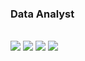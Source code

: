 ### Data Analyst
<br>
<img src="https://img.shields.io/badge/-Python-092e20?logo=Python&logoColor=white"/>  <img src="https://img.shields.io/badge/-R Project-092e20?logo=R&logoColor=white"/>  <img src="https://img.shields.io/badge/-SQL-092e20?"/>  <img src="https://img.shields.io/badge/-Power BI(DAX)-092e20?"/>


<!--
<p align="left">
  <br>
  <br>
  <img src="https://img.shields.io/badge/-Python-092e20?logo=Python&logoColor=white"/>&nbsp
  <img src="https://img.shields.io/badge/-R Project-092e20?logo=R&logoColor=white"/>&nbsp
  <img src="https://img.shields.io/badge/-SQL-092e20?"/>&nbsp
  <br>
  <br>
  <img src="https://img.shields.io/badge/-Git-092e20?logo=Git&logoColor=white"/>&nbsp
  <img src="https://img.shields.io/badge/-Clickhouse-092e20?logo=clickhouse&logoColor=white"/>&nbsp
  <img src="https://img.shields.io/badge/-MySQL-092e20?logo=mysql&logoColor=white"/>&nbsp
  <img src="https://img.shields.io/badge/-Power BI-092e20?logo=Power BI&logoColor=white"/>&nbsp
  <br>
  <br>
  <img src="https://img.shields.io/badge/-Windows-092e20?logo=Windows&logoColor=white"/>&nbsp
  <img src="https://img.shields.io/badge/-MacOS-092e20?logo=Apple&logoColor=white"/>&nbsp

  [![Linkedin Badge](https://img.shields.io/badge/-LinkedIn-blue?style=flat-square&logo=Linkedin&logoColor=white&link=https://www.linkedin.com/in/seunghyunshin/)](https://www.linkedin.com/in/seunghyunshin/)

</p>
-->
